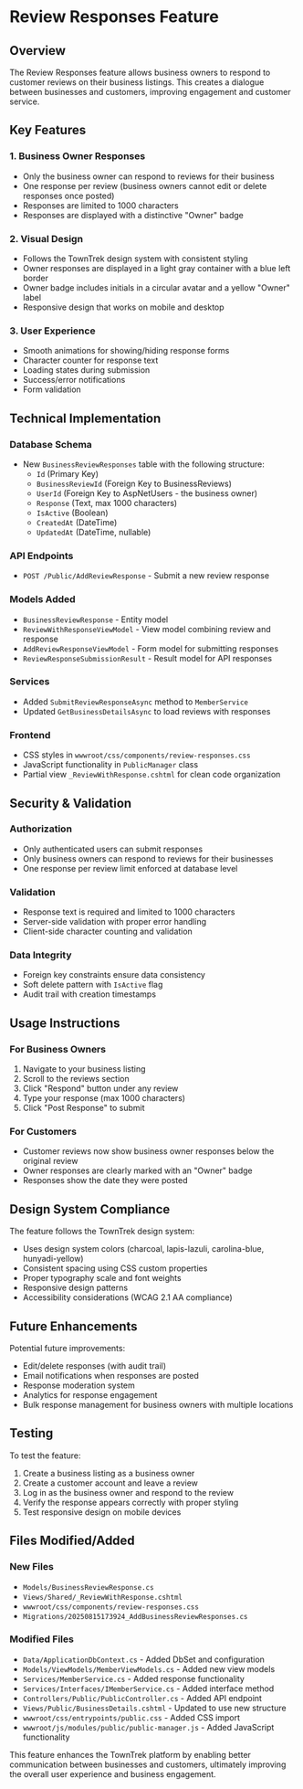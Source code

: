 # Review Responses Feature

## Overview
The Review Responses feature allows business owners to respond to customer reviews on their business listings. This creates a dialogue between businesses and customers, improving engagement and customer service.

## Key Features

### 1. Business Owner Responses
- Only the business owner can respond to reviews for their business
- One response per review (business owners cannot edit or delete responses once posted)
- Responses are limited to 1000 characters
- Responses are displayed with a distinctive "Owner" badge

### 2. Visual Design
- Follows the TownTrek design system with consistent styling
- Owner responses are displayed in a light gray container with a blue left border
- Owner badge includes initials in a circular avatar and a yellow "Owner" label
- Responsive design that works on mobile and desktop

### 3. User Experience
- Smooth animations for showing/hiding response forms
- Character counter for response text
- Loading states during submission
- Success/error notifications
- Form validation

## Technical Implementation

### Database Schema
- New `BusinessReviewResponses` table with the following structure:
  - `Id` (Primary Key)
  - `BusinessReviewId` (Foreign Key to BusinessReviews)
  - `UserId` (Foreign Key to AspNetUsers - the business owner)
  - `Response` (Text, max 1000 characters)
  - `IsActive` (Boolean)
  - `CreatedAt` (DateTime)
  - `UpdatedAt` (DateTime, nullable)

### API Endpoints
- `POST /Public/AddReviewResponse` - Submit a new review response

### Models Added
- `BusinessReviewResponse` - Entity model
- `ReviewWithResponseViewModel` - View model combining review and response
- `AddReviewResponseViewModel` - Form model for submitting responses
- `ReviewResponseSubmissionResult` - Result model for API responses

### Services
- Added `SubmitReviewResponseAsync` method to `MemberService`
- Updated `GetBusinessDetailsAsync` to load reviews with responses

### Frontend
- CSS styles in `wwwroot/css/components/review-responses.css`
- JavaScript functionality in `PublicManager` class
- Partial view `_ReviewWithResponse.cshtml` for clean code organization

## Security & Validation

### Authorization
- Only authenticated users can submit responses
- Only business owners can respond to reviews for their businesses
- One response per review limit enforced at database level

### Validation
- Response text is required and limited to 1000 characters
- Server-side validation with proper error handling
- Client-side character counting and validation

### Data Integrity
- Foreign key constraints ensure data consistency
- Soft delete pattern with `IsActive` flag
- Audit trail with creation timestamps

## Usage Instructions

### For Business Owners
1. Navigate to your business listing
2. Scroll to the reviews section
3. Click "Respond" button under any review
4. Type your response (max 1000 characters)
5. Click "Post Response" to submit

### For Customers
- Customer reviews now show business owner responses below the original review
- Owner responses are clearly marked with an "Owner" badge
- Responses show the date they were posted

## Design System Compliance

The feature follows the TownTrek design system:
- Uses design system colors (charcoal, lapis-lazuli, carolina-blue, hunyadi-yellow)
- Consistent spacing using CSS custom properties
- Proper typography scale and font weights
- Responsive design patterns
- Accessibility considerations (WCAG 2.1 AA compliance)

## Future Enhancements

Potential future improvements:
- Edit/delete responses (with audit trail)
- Email notifications when responses are posted
- Response moderation system
- Analytics for response engagement
- Bulk response management for business owners with multiple locations

## Testing

To test the feature:
1. Create a business listing as a business owner
2. Create a customer account and leave a review
3. Log in as the business owner and respond to the review
4. Verify the response appears correctly with proper styling
5. Test responsive design on mobile devices

## Files Modified/Added

### New Files
- `Models/BusinessReviewResponse.cs`
- `Views/Shared/_ReviewWithResponse.cshtml`
- `wwwroot/css/components/review-responses.css`
- `Migrations/20250815173924_AddBusinessReviewResponses.cs`

### Modified Files
- `Data/ApplicationDbContext.cs` - Added DbSet and configuration
- `Models/ViewModels/MemberViewModels.cs` - Added new view models
- `Services/MemberService.cs` - Added response functionality
- `Services/Interfaces/IMemberService.cs` - Added interface method
- `Controllers/Public/PublicController.cs` - Added API endpoint
- `Views/Public/BusinessDetails.cshtml` - Updated to use new structure
- `wwwroot/css/entrypoints/public.css` - Added CSS import
- `wwwroot/js/modules/public/public-manager.js` - Added JavaScript functionality

This feature enhances the TownTrek platform by enabling better communication between businesses and customers, ultimately improving the overall user experience and business engagement.